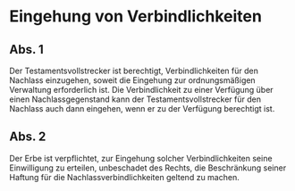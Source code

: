 # Eingehung von Verbindlichkeiten



## Abs. 1

 Der Testamentsvollstrecker ist berechtigt, Verbindlichkeiten für den Nachlass einzugehen, soweit die Eingehung zur ordnungsmäßigen Verwaltung erforderlich ist. Die Verbindlichkeit zu einer Verfügung über einen Nachlassgegenstand kann der Testamentsvollstrecker für den Nachlass auch dann eingehen, wenn er zu der Verfügung berechtigt ist.

## Abs. 2

 Der Erbe ist verpflichtet, zur Eingehung solcher Verbindlichkeiten seine Einwilligung zu erteilen, unbeschadet des Rechts, die Beschränkung seiner Haftung für die Nachlassverbindlichkeiten geltend zu machen. 

